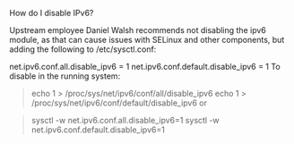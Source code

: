 How do I disable IPv6?

Upstream employee Daniel Walsh recommends not disabling the ipv6 module, as that can cause issues with SELinux and other components, but adding the following to /etc/sysctl.conf:

net.ipv6.conf.all.disable_ipv6 = 1
net.ipv6.conf.default.disable_ipv6 = 1
To disable in the running system:

> echo 1 > /proc/sys/net/ipv6/conf/all/disable_ipv6
> echo 1 > /proc/sys/net/ipv6/conf/default/disable_ipv6
or

> sysctl -w net.ipv6.conf.all.disable_ipv6=1
> sysctl -w net.ipv6.conf.default.disable_ipv6=1
